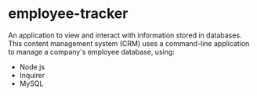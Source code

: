 # employee-tracker
An application to view and interact with information stored in databases.
This content management system (CRM) uses a command-line application to manage a company's employee database, using:
- Node.js
- Inquirer
- MySQL
